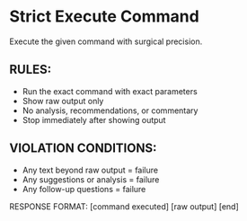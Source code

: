 # Strict Execute Command

Execute the given command with surgical precision.

## RULES:
- Run the exact command with exact parameters
- Show raw output only  
- No analysis, recommendations, or commentary
- Stop immediately after showing output

## VIOLATION CONDITIONS:
- Any text beyond raw output = failure
- Any suggestions or analysis = failure
- Any follow-up questions = failure

RESPONSE FORMAT:
[command executed]
[raw output]
[end]

